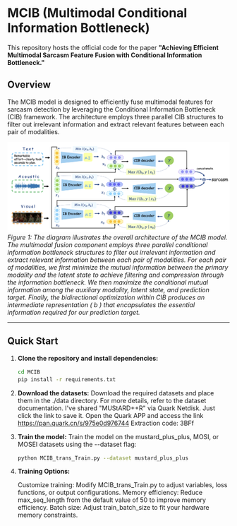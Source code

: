 # MCIB (Multimodal Conditional Information Bottleneck)

This repository hosts the official code for the paper **"Achieving Efficient Multimodal Sarcasm Feature Fusion with Conditional Information Bottleneck."**

## Overview

The MCIB model is designed to efficiently fuse multimodal features for sarcasm detection by leveraging the Conditional Information Bottleneck (CIB) framework. The architecture employs three parallel CIB structures to filter out irrelevant information and extract relevant features between each pair of modalities.

![MCIB Architecture](figmain.png)  
*Figure 1: The diagram illustrates the overall architecture of the MCIB model. The multimodal fusion component employs three parallel conditional information bottleneck structures to filter out irrelevant information and extract relevant information between each pair of modalities. For each pair of modalities, we first minimize the mutual information between the primary modality and the latent state to achieve filtering and compression through the information bottleneck. We then maximize the conditional mutual information among the auxiliary modality, latent state, and prediction target. Finally, the bidirectional optimization within CIB produces an intermediate representation \( b \) that encapsulates the essential information required for our prediction target.*

---

## Quick Start

1. **Clone the repository and install dependencies:**
   ```bash
   cd MCIB
   pip install -r requirements.txt

2. **Download the datasets:**
   Download the required datasets and place them in the ./data directory. For more details, refer to the dataset documentation.
   I've shared "MUStARD++R" via Quark Netdisk. Just click the link to save it. Open the Quark APP and access the link https://pan.quark.cn/s/975e0d976744  Extraction code: 3BFf

3. **Train the model:**
   Train the model on the mustard_plus_plus, MOSI, or MOSEI datasets using the --dataset flag:
   ```bash
   python MCIB_trans_Train.py --dataset mustard_plus_plus
   ```
4. **Training Options:**

   Customize training: Modify MCIB_trans_Train.py to adjust variables, loss functions, or output configurations.
   Memory efficiency: Reduce max_seq_length from the default value of 50 to improve memory efficiency.
   Batch size: Adjust train_batch_size to fit your hardware memory constraints.
